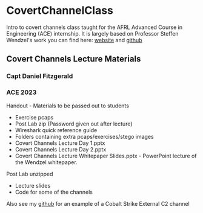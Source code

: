 
# CovertChannelClass

Intro to covert channels class taught for the AFRL Advanced Course in Engineering (ACE) internship. It is largely based on Professor Steffen Wendzel's work you can find here: [website](https://www.wendzel.de/) and [github](https://github.com/cdpxe)

## Covert Channels Lecture Materials

### Capt Daniel Fitzgerald

### ACE 2023

Handout - Materials to be passed out to students

- Exercise pcaps
- Post Lab zip (Password given out after lecture)
- Wireshark quick reference guide
- Folders containing extra pcaps/exercises/stego images
- Covert Channels Lecture Day 1.pptx
- Covert Channels Lecture Day 2.pptx
- Covert Channels Lecture Whitepaper Slides.pptx - PowerPoint lecture of the Wendzel whitepaper.

Post Lab unzipped

- Lecture slides
- Code for some of the channels

Also see my [github](https://github.com/fitzgeralddaniel) for an example of a Cobalt Strike External C2 channel
